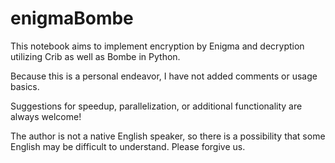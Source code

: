 # enigmaBombe
This notebook aims to implement encryption by Enigma and decryption utilizing Crib as well as Bombe in Python.

Because this is a personal endeavor, I have not added comments or usage basics.

Suggestions for speedup, parallelization, or additional functionality are always welcome!

The author is not a native English speaker, so there is a possibility that some English may be difficult to understand. Please forgive us.
